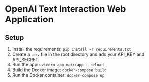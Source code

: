 # OpenAI Text Interaction Web Application

## Setup

1. Install the requirements: `pip install -r requirements.txt`
2. Create a `.env` file in the root directory and add your API_KEY and API_SECRET.
3. Run the app: `uvicorn app.main:app --reload`
4. Build the Docker image: `docker-compose build`
5. Run the Docker container: `docker-compose up`
